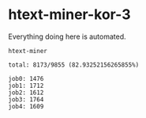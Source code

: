 # htext-miner-kor-3

Everything doing here is automated.

```
htext-miner

total: 8173/9855 (82.93252156265855%)

job0: 1476
job1: 1712
job2: 1612
job3: 1764
job4: 1609
```